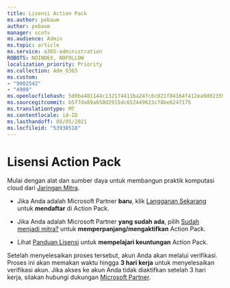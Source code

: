 ```yaml
---
title: Lisensi Action Pack
ms.author: pebaum
author: pebaum
manager: scotv
ms.audience: Admin
ms.topic: article
ms.service: o365-administration
ROBOTS: NOINDEX, NOFOLLOW
localization_priority: Priority
ms.collection: Adm_O365
ms.custom:
- "9002542"
- "4909"
ms.openlocfilehash: 5d0ba481144c132174411ba24fc6c821f84164f412ea9d02359e520e33187862
ms.sourcegitcommit: b5f7da89a650d2915dc652449623c78be6247175
ms.translationtype: MT
ms.contentlocale: id-ID
ms.lasthandoff: 08/05/2021
ms.locfileid: "53938518"
---
```

# <a name="action-pack-licenses"></a>Lisensi Action Pack

Mulai dengan alat dan sumber daya untuk membangun praktik komputasi cloud dari [Jaringan Mitra](https://aka.ms/MPNActionPack).

- Jika Anda adalah Microsoft Partner **baru**, klik [Langganan Sekarang](https://aka.ms/MPNActionPackNew) untuk **mendaftar** di Action Pack.

- Jika Anda adalah Microsoft Partner **yang sudah ada**, pilih [Sudah menjadi mitra?](https://aka.ms/MPNActionPackExisting) untuk **memperpanjang/mengaktifkan** Action Pack. 

- Lihat [Panduan Lisensi](https://aka.ms/MPNActionPackGuide) untuk **mempelajari keuntungan** Action Pack. 

Setelah menyelesaikan proses tersebut, akun Anda akan melalui verifikasi. Proses ini akan memakan waktu hingga **3 hari kerja** untuk menyelesaikan verifikasi akun. Jika akses ke akun Anda tidak diaktifkan setelah 3 hari kerja, silakan hubungi dukungan [Microsoft Partner](https://aka.ms/MPNActionPackSupport). 

